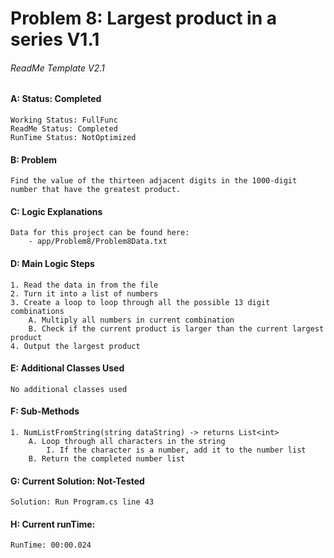 # **Problem 8: Largest product in a series V1.1**
###### ReadMe Template V2.1


#### A: Status: Completed
    Working Status: FullFunc
    ReadMe Status: Completed
    RunTime Status: NotOptimized

#### B: Problem
    Find the value of the thirteen adjacent digits in the 1000-digit number that have the greatest product.

#### C: Logic Explanations
    Data for this project can be found here:
        - app/Problem8/Problem8Data.txt

#### D: Main Logic Steps
    1. Read the data in from the file
    2. Turn it into a list of numbers
    3. Create a loop to loop through all the possible 13 digit combinations
        A. Multiply all numbers in current combination
        B. Check if the current product is larger than the current largest product
    4. Output the largest product


#### E: Additional Classes Used
    No additional classes used

#### F: Sub-Methods
    1. NumListFromString(string dataString) -> returns List<int>
        A. Loop through all characters in the string
            I. If the character is a number, add it to the number list
        B. Return the completed number list

#### G: Current Solution: Not-Tested
    Solution: Run Program.cs line 43

#### H: Current runTime:
    RunTime: 00:00.024


